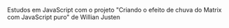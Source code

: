 Estudos em JavaScript com o projeto "Criando o efeito de chuva do Matrix com JavaScript puro" de Willian Justen 